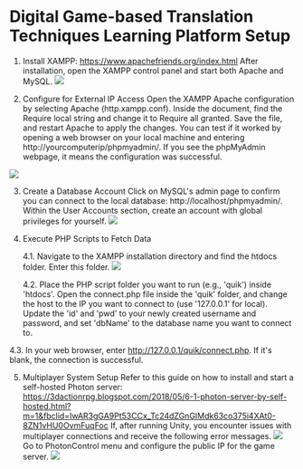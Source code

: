 # Digital Game-based Translation Techniques Learning Platform Setup 
1. Install XAMPP: https://www.apachefriends.org/index.html 
After installation, open the XAMPP control panel and start both Apache and MySQL.
![](https://i.imgur.com/8NNKm93.png)

2. Configure for External IP Access
Open the XAMPP Apache configuration by selecting Apache (http.xampp.conf). Inside the document, find the Require local string and change it to Require all granted. Save the file, and restart Apache to apply the changes. You can test if it worked by opening a web browser on your local machine and entering http://yourcomputerip/phpmyadmin/. If you see the phpMyAdmin webpage, it means the configuration was successful.

![](https://i.imgur.com/o4GWsfT.png)

3. Create a Database Account
Click on MySQL's admin page to confirm you can connect to the local database: http://localhost/phpmyadmin/. Within the User Accounts section, create an account with global privileges for yourself.
![](https://i.imgur.com/lKbKG1L.png)

4. Execute PHP Scripts to Fetch Data

   4.1. Navigate to the XAMPP installation directory and find the htdocs folder. Enter this folder.
  ![](https://i.imgur.com/rQU34Xe.png)

   4.2. Place the PHP script folder you want to run (e.g., 'quik') inside 'htdocs'. Open the connect.php file inside the 'quik' folder, and change the host to the IP you want to connect to (use '127.0.0.1' for local). Update the 'id' and 'pwd' to your newly created username and password, and set 'dbName' to the database name you want to connect to.
  <!-- ![](https://i.imgur.com/0uE65MM.png) -->
   
   4.3.  In your web browser, enter http://127.0.0.1/quik/connect.php. If it's blank, the connection is successful.

5. Multiplayer System Setup
Refer to this guide on how to install and start a self-hosted Photon server: 
https://3dactionrpg.blogspot.com/2018/05/6-1-photon-server-by-self-hosted.html?m=1&fbclid=IwAR3gGA9Pt53CCx_Tc24dZGnGIMdk63co375i4XAt0-8ZN1vHU0OvmFuqFoc
If, after running Unity, you encounter issues with multiplayer connections and receive the following error messages.
![](https://i.imgur.com/kdk3nkr.jpg)
Go to PhotonControl menu and configure the public IP for the game server.
![](https://i.imgur.com/bIjRogi.png)
